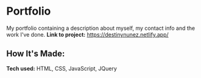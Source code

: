 # Portfolio
My portfolio containing a description about myself, my contact info and the work I've done.
**Link to project:** https://destinynunez.netlify.app/


## How It's Made:

**Tech used:** HTML, CSS, JavaScript, JQuery
